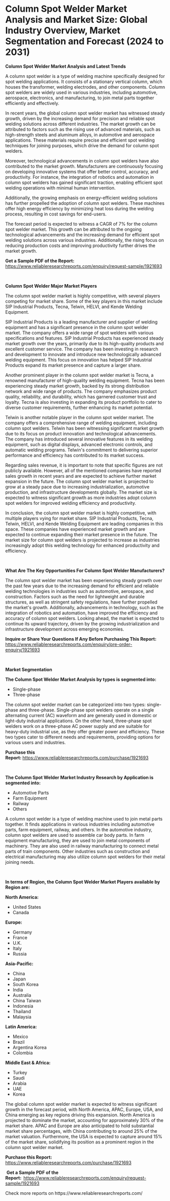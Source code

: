 <p><h1>Column Spot Welder Market Analysis and Market Size: Global Industry Overview, Market Segmentation and Forecast (2024 to 2031)</h1></p><p><strong>Column Spot Welder Market Analysis and Latest Trends</strong></p>
<p><p>A column spot welder is a type of welding machine specifically designed for spot welding applications. It consists of a stationary vertical column, which houses the transformer, welding electrodes, and other components. Column spot welders are widely used in various industries, including automotive, aerospace, electronics, and manufacturing, to join metal parts together efficiently and effectively.</p><p>In recent years, the global column spot welder market has witnessed steady growth, driven by the increasing demand for precision and reliable spot welding solutions across different industries. The market growth can be attributed to factors such as the rising use of advanced materials, such as high-strength steels and aluminum alloys, in automotive and aerospace applications. These materials require precise and efficient spot welding techniques for joining purposes, which drive the demand for column spot welders.</p><p>Moreover, technological advancements in column spot welders have also contributed to the market growth. Manufacturers are continuously focusing on developing innovative systems that offer better control, accuracy, and productivity. For instance, the integration of robotics and automation in column spot welders has gained significant traction, enabling efficient spot welding operations with minimal human intervention.</p><p>Additionally, the growing emphasis on energy-efficient welding solutions has further propelled the adoption of column spot welders. These machines offer high energy efficiency by minimizing heat loss during the welding process, resulting in cost savings for end-users.</p><p>The forecast period is expected to witness a CAGR of 7% for the column spot welder market. This growth can be attributed to the ongoing technological advancements and the increasing demand for efficient spot welding solutions across various industries. Additionally, the rising focus on reducing production costs and improving productivity further drives the market growth.</p></p>
<p><strong>Get a Sample PDF of the Report:&nbsp;</strong> <a href="https://www.reliableresearchreports.com/enquiry/request-sample/1921693">https://www.reliableresearchreports.com/enquiry/request-sample/1921693</a></p>
<p>&nbsp;</p>
<p><strong>Column Spot Welder Major Market Players</strong></p>
<p><p>The column spot welder market is highly competitive, with several players competing for market share. Some of the key players in this market include SIP Industrial Products, Tecna, Telwin, HELVI, and Kende Welding Equipment.</p><p>SIP Industrial Products is a leading manufacturer and supplier of welding equipment and has a significant presence in the column spot welder market. The company offers a wide range of spot welders with various specifications and features. SIP Industrial Products has experienced steady market growth over the years, primarily due to its high-quality products and excellent customer service. The company has been investing in research and development to innovate and introduce new technologically advanced welding equipment. This focus on innovation has helped SIP Industrial Products expand its market presence and capture a larger share.</p><p>Another prominent player in the column spot welder market is Tecna, a renowned manufacturer of high-quality welding equipment. Tecna has been experiencing steady market growth, backed by its strong distribution network and wide range of products. The company emphasizes product quality, reliability, and durability, which has garnered customer trust and loyalty. Tecna is also investing in expanding its product portfolio to cater to diverse customer requirements, further enhancing its market potential.</p><p>Telwin is another notable player in the column spot welder market. The company offers a comprehensive range of welding equipment, including column spot welders. Telwin has been witnessing significant market growth due to its focus on product innovation and technological advancements. The company has introduced several innovative features in its welding equipment, such as digital displays, advanced electronic controls, and automatic welding programs. Telwin's commitment to delivering superior performance and efficiency has contributed to its market success.</p><p>Regarding sales revenue, it is important to note that specific figures are not publicly available. However, all of the mentioned companies have reported sales growth in recent years and are expected to achieve further market expansion in the future. The column spot welder market is projected to grow at a steady pace due to increasing industrialization, automotive production, and infrastructure developments globally. The market size is expected to witness significant growth as more industries adopt column spot welders for improved welding efficiency and productivity.</p><p>In conclusion, the column spot welder market is highly competitive, with multiple players vying for market share. SIP Industrial Products, Tecna, Telwin, HELVI, and Kende Welding Equipment are leading companies in this space. These companies have experienced market growth and are expected to continue expanding their market presence in the future. The market size for column spot welders is projected to increase as industries increasingly adopt this welding technology for enhanced productivity and efficiency.</p></p>
<p>&nbsp;</p>
<p><strong>What Are The Key Opportunities For Column Spot Welder Manufacturers?</strong></p>
<p><p>The column spot welder market has been experiencing steady growth over the past few years due to the increasing demand for efficient and reliable welding technologies in industries such as automotive, aerospace, and construction. Factors such as the need for lightweight and durable structures, as well as stringent safety regulations, have further propelled the market's growth. Additionally, advancements in technology, such as the integration of robotics and automation, have improved the efficiency and accuracy of column spot welders. Looking ahead, the market is expected to continue its upward trajectory, driven by the growing industrialization and infrastructure development across emerging economies.</p></p>
<p><strong>Inquire or Share Your Questions If Any Before Purchasing This Report:</strong> <a href="https://www.reliableresearchreports.com/enquiry/pre-order-enquiry/1921693">https://www.reliableresearchreports.com/enquiry/pre-order-enquiry/1921693</a></p>
<p>&nbsp;</p>
<p><strong>Market Segmentation</strong></p>
<p><strong>The Column Spot Welder Market Analysis by types is segmented into:</strong></p>
<p><ul><li>Single-phase</li><li>Three-phase</li></ul></p>
<p><p>The column spot welder market can be categorized into two types: single-phase and three-phase. Single-phase spot welders operate on a single alternating current (AC) waveform and are generally used in domestic or light-duty industrial applications. On the other hand, three-phase spot welders work on a three-phase AC power supply and are suitable for heavy-duty industrial use, as they offer greater power and efficiency. These two types cater to different needs and requirements, providing options for various users and industries.</p></p>
<p><strong>Purchase this Report:&nbsp;</strong><a href="https://www.reliableresearchreports.com/purchase/1921693">https://www.reliableresearchreports.com/purchase/1921693</a></p>
<p>&nbsp;</p>
<p><strong>The Column Spot Welder Market Industry Research by Application is segmented into:</strong></p>
<p><ul><li>Automotive Parts</li><li>Farm Equipment</li><li>Railway</li><li>Others</li></ul></p>
<p><p>A column spot welder is a type of welding machine used to join metal parts together. It finds applications in various industries including automotive parts, farm equipment, railway, and others. In the automotive industry, column spot welders are used to assemble car body parts. In farm equipment manufacturing, they are used to join metal components of machinery. They are also used in railway manufacturing to connect metal parts of train components. Other industries such as construction and electrical manufacturing may also utilize column spot welders for their metal joining needs.</p></p>
<p>&nbsp;</p>
<p><strong>In terms of Region, the Column Spot Welder Market Players available by Region are:</strong></p>
<p>
    <p> <strong> North America: </strong>
        <ul>
            <li>United States</li>
            <li>Canada</li>
        </ul>
        </p> 
    <p> <strong> Europe: </strong>
        <ul>
            <li>Germany</li>
            <li>France</li>
            <li>U.K.</li>
            <li>Italy</li>
            <li>Russia</li>
        </ul>
        </p> 
    <p> <strong> Asia-Pacific: </strong>
        <ul>
            <li>China</li>
            <li>Japan</li>
            <li>South Korea</li>
            <li>India</li>
            <li>Australia</li>
            <li>China Taiwan</li>
            <li>Indonesia</li>
            <li>Thailand</li>
            <li>Malaysia</li>
        </ul>
        </p> 
    <p> <strong> Latin America: </strong>
        <ul>
            <li>Mexico</li>
            <li>Brazil</li>
            <li>Argentina Korea</li>
            <li>Colombia</li>
        </ul>
        </p> 
    <p> <strong> Middle East & Africa: </strong>
        <ul>
            <li>Turkey</li>
            <li>Saudi</li>
            <li>Arabia</li>
            <li>UAE</li>
            <li>Korea</li>
        </ul>
    </p>
    </p>
<p><p>The global column spot welder market is expected to witness significant growth in the forecast period, with North America, APAC, Europe, USA, and China emerging as key regions driving this expansion. North America is projected to dominate the market, accounting for approximately 30% of the market share. APAC and Europe are also anticipated to hold substantial market share percentages, with China contributing to around 25% of the market valuation. Furthermore, the USA is expected to capture around 15% of the market share, solidifying its position as a prominent region in the column spot welder market.</p></p>
<p><strong>Purchase this Report: </strong><a href="https://www.reliableresearchreports.com/purchase/1921693">https://www.reliableresearchreports.com/purchase/1921693</a></p>
<p>&nbsp;<strong>Get a Sample PDF of the Report:&nbsp;&nbsp;</strong><a href="https://www.reliableresearchreports.com/enquiry/request-sample/1921693">https://www.reliableresearchreports.com/enquiry/request-sample/1921693</a></p>
<p><strong></strong></p>
<p>Check more reports on https://www.reliableresearchreports.com/</p>